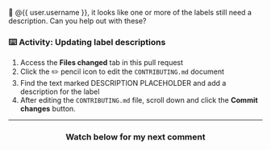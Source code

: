 :wave: @{{ user.username }}, it looks like one or more of the labels still need a description. Can you help out with these?

### :keyboard: Activity: Updating label descriptions

1. Access the **Files changed** tab in this pull request
1. Click the :pencil2: pencil icon to edit the `CONTRIBUTING.md` document
1. Find the text marked DESCRIPTION PLACEHOLDER and add a description for the label
1. After editing the `CONTRIBUTING.md` file, scroll down and click the **Commit changes** button.

<hr>
<h3 align="center">Watch below for my next comment</h3>
